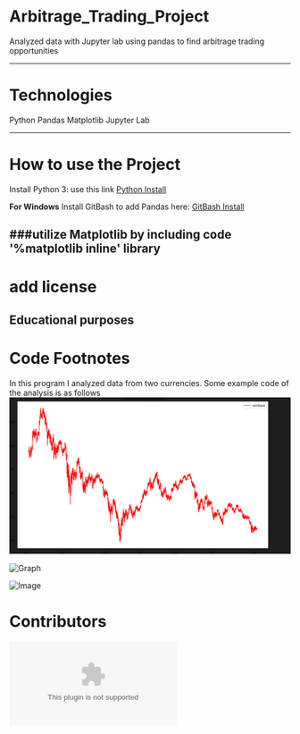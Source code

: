 # Arbitrage_Trading_Project
Analyzed data with Jupyter lab using pandas to find arbitrage trading opportunities

---
# Technologies
Python
Pandas
Matplotlib
Jupyter Lab

---

# How to use the Project
Install Python 3: use this link  [Python Install](https://www.python.org/)

**For Windows**
Install GitBash to add Pandas here: [GitBash Install](https://gitforwindows.org/) 

###utilize Matplotlib by including code '%matplotlib inline' library
---
# add license
Educational purposes
---

# Code Footnotes

In this program I analyzed data from two currencies. Some example code of the analysis is as follows
![Bitstamp](https://github.com/beccabeastly/Arbitrage_Trading_Project/blob/main/graph.png)

![Graph](C:\Users\becca\OneDrive\Desktop\FinTech_Workspace\Python_project\GitHub_Upload\Crypto_Trade_Analysis\project_code_2.png)

![Image](C:\Users\becca\OneDrive\Desktop\FinTech_Workspace\Python_project\GitHub_Upload\Crypto_Trade_Analysis\graph.png)


# Contributors
![Email](beccabeastly@gmail.com)
